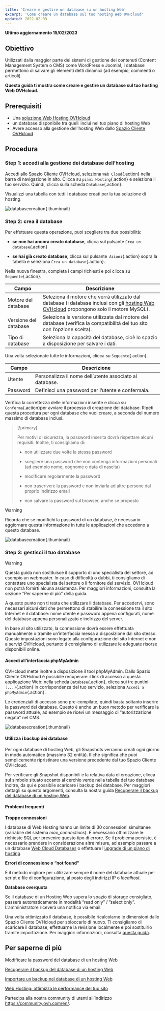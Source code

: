 ```yaml
---
title: 'Creare e gestire un database su un hosting Web'
excerpt: 'Come creare un database sul tuo hosting Web OVHcloud'
updated: 2022-02-03
---
```


**Ultimo aggiornamento 15/02/2023**

## Obiettivo

Utilizzati dalla maggior parte dei sistemi di gestione dei contenuti (Content Management System o CMS) come WordPress e Joomla!, i database permettono di salvare gli elementi detti dinamici (ad esempio, commenti o articoli). 

**Questa guida ti mostra come creare e gestire un database sul tuo hosting Web OVHcloud.**

## Prerequisiti

- Una [soluzione Web Hosting OVHcloud](https://www.ovhcloud.com/it/web-hosting/)
- un database disponibile tra quelli inclui nel tuo piano di hosting Web
- Avere accesso alla gestione dell’hosting Web dallo [Spazio Cliente OVHcloud](https://www.ovh.com/auth/?action=gotomanager&from=https://www.ovh.it/&ovhSubsidiary=it) 

## Procedura

### Step 1: accedi alla gestione dei database dell’hosting

Accedi allo [Spazio Cliente OVHcloud](https://www.ovh.com/auth/?action=gotomanager&from=https://www.ovh.it/&ovhSubsidiary=it), seleziona `Web Cloud`{.action} nella barra di navigazione in alto. Clicca su `piani Hosting`{.action} e seleziona il tuo servizio. Quindi, clicca sulla scheda `Database`{.action}.

Visualizzi una tabella con tutti i database creati per la tua soluzione di hosting.

![databasecreation](images/database-creation-step1.png){.thumbnail}

### Step 2: crea il database

Per effettuare questa operazione, puoi scegliere tra due possibilità:

- **se non hai ancora creato database**, clicca sul pulsante `Crea un database`{.action}

- **se hai già creato database**, clicca sul pulsante` Azioni`{.action} sopra la tabella e seleziona `Crea un database`{.action}.

Nella nuova finestra, completa i campi richiesti e poi clicca su `Seguente`{.action}.

|Campo|Descrizione|  
|---|---|  
|Motore del database|Seleziona il motore che verrà utilizzato dal database (i database inclusi con gli [hosting Web OVHcloud](https://www.ovhcloud.com/it/web-hosting/) propongono solo il motore MySQL).|  
|Versione del database|Seleziona la versione utilizzata dal motore del database  (verifica la compatibilità del tuo sito con l’opzione scelta).|  
|Tipo di database|Seleziona la capacità del database, cioè lo spazio a disposizione per salvare i dati.|   

Una volta selezionate tutte le informazioni, clicca su `Seguente`{.action}. 

|Campo|Descrizione|   
|---|---|   
|Utente|Personalizza il nome dell’utente associato al database.|   
|Password|Definisci una password per l’utente e confermala.|   

Verifica la correttezza delle informazioni inserite e clicca su `Conferma`{.action}per avviare il processo di creazione del database. Ripeti questa procedura per ogni database che vuoi creare, a seconda del numero massimo di database inclusi.

> [!primary]
>
> Per motivi di sicurezza, la password inserita dovrà rispettare alcuni requisiti. Inoltre, ti consigliamo di: 
>
> - non utilizzare due volte la stessa password
>
> - scegliere una password che non contenga informazioni personali (ad esempio nome, cognome o data di nascita)
>
> - modificare regolarmente la password
>
> - non trascrivere la password e non inviarla ad altre persone dal proprio indirizzo email
>
> - non salvare la password sul browser, anche se proposto
>

> [!warning]
>Ricorda che se modifichi la password di un database, è necessario aggiornare questa informazione in tutte le applicazioni che accedono a questo database.
>


![databasecreation](images/database-creation-step2.png){.thumbnail}

### Step 3: gestisci il tuo database 

> [!warning]
>Questa guida non sostituisce il supporto di uno specialista del settore, ad esempio un webmaster. In caso di difficoltà o dubbi, ti consigliamo di contattare uno specialista del settore o il fornitore del servizio. OVHcloud non potrà fornirti alcuna assistenza. Per maggiori informazioni, consulta la sezione “Per saperne di più” della guida.
>

A questo punto non ti resta che utilizzare il database. Per accedervi, sono necessari alcuni dati che permettono di stabilire la connessione tra il sito Internet e il database:  nome utente e password appena configurati, nome del database appena personalizzato e indirizzo del server.

In base al sito utilizzato, la connessione dovrà essere effettuata manualmente o tramite un’interfaccia messa a disposizione dal sito stesso. Queste impostazioni sono legate alla configurazione del sito Internet e non a servizi OVHcloud, pertanto ti consigliamo di utilizzare le adeguate risorse disponibili online. 

#### Accedi all’interfaccia phpMyAdmin 

OVHcloud mette inoltre a disposizione il tool phpMyAdmin. Dallo Spazio Cliente OVHcloud è possibile recuperare il link di accesso a questa applicazione Web: nella scheda `Database`{.action}, clicca sui tre puntini `(...)`{.action} in corrispondenza del tuo servizio, seleziona `Accedi a phpMyAdmin`{.action}.

Le credenziali di accesso sono pre-compilate, quindi basta soltanto inserire la password del database. Questo è anche un buon metodo per verificare la password attuale, ad esempio se ricevi un messaggio di “autorizzazione negata” nel CMS.

![databasecreation](images/database-creation-step3.png){.thumbnail}


#### Utilizza i backup dei database

Per ogni database di hosting Web, gli Snapshots verranno creati ogni giorno in modo automatico (massimo 32 entità). Il che significa che puoi semplicemente ripristinare una versione precedente dal tuo Spazio Cliente OVHcloud. 

Per verificare gli Snapshot disponibili e la relativa data di creazione, clicca sul simbolo situato accanto al cerchio verde nella tabella del tuo database  Inoltre, da qui è possibile scaricare i backup dei database. Per maggiori dettagli su questo argomenti, consulta la nostra guida [Recuperare il backup del database di un hosting Web](/pages/web_cloud/web_hosting/sql_database_export).

#### Problemi frequenti

**Troppe connessioni**

I database di Web Hosting hanno un limite di 30 connessioni simultanee (variabile del sistema *max_connections*). È necessario ottimizzare le richieste SQL per prevenire questo tipo di errore. Se il problema persiste, è necessario prendere in considerazione altre misure, ad esempio passare a un database [Web Cloud Databases](https://www.ovh.de/cloud/cloud-databases/) o effettuare l’[upgrade di un piano di hosting](https://www.ovhcloud.com/it/web-hosting/uc-best-web-hosting/). 

**Errori di connessione o “not found”**

È il metodo migliore per utilizzare sempre il nome del database attuale per script e file di configurazione, al posto degli indirizzi IP o _localhost_.

**Database overquota**

Se il database di un Hosting Web supera lo spazio di storage consigliato, passerà automaticamente in modalità “read only” / ”select only”. L’amministratore riceverà una notifica via email.

Una volta ottimizzato il database, è possibile ricalcolarne le dimensioni dallo Spazio Cliente OVHcloud per sbloccarlo di nuovo. Ti consigliamo di scaricare il database, effettuarne la revisione localmente e poi sostituirlo tramite importazione. Per maggiori informazioni, consulta [questa guida](/pages/web_cloud/web_hosting/optimise_your_website_performance#step-7-ottimizza-il-tuo-database).


## Per saperne di più

[Modificare la password del database di un hosting Web](/pages/web_cloud/web_hosting/sql_change_password)

[Recuperare il backup del database di un hosting Web](/pages/web_cloud/web_hosting/sql_database_export)

[Importare un backup nel database di un hosting Web](/pages/web_cloud/web_hosting/sql_importing_mysql_database)

[Web Hosting: ottimizza le performance del tuo sito](/pages/web_cloud/web_hosting/optimise_your_website_performance)

Partecipa alla nostra community di utenti all’indirizzo <https://community.ovh.com/en/>.
